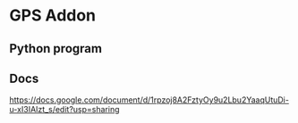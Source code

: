 # GPS Addon
## Python program
## Docs
https://docs.google.com/document/d/1rpzoj8A2FztyOy9u2Lbu2YaaqUtuDi-u-xI3IAIzt_s/edit?usp=sharing
